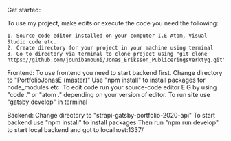 
Get started:

To use my project, make edits or execute the code you need the following:

    1. Source-code editor installed on your computer I.E Atom, Visual Studio code etc.
    2. Create directory for your project in your machine using terminal
    3. Go to directory via terminal to clone project using "git clone https://github.com/jounibanouni/Jonas_Eriksson_PubliceringsVerktyg.git"

Frontend:
To use frontend you need to start backend first.
Change directory to "PortfolioJonasE (master)"
Use "npm install" to install packages for node_modules etc.
To edit code run your source-code editor E.G by using "code ." or "atom ." depending on your version of editor.
To run site use "gatsby develop" in terminal

Backend:
Change directory to "strapi-gatsby-portfolio-2020-api"
To start backend use "npm install" to install packages
Then run "npm run develop" to start local backend and got to localhost:1337/

